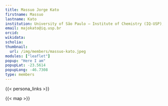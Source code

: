 ```yaml
---
title: Massuo Jorge Kato
firstname: Massuo
lastname: Kato
institution: University of São Paulo – Institute of Chemistry (IQ‑USP), Brazil
email: majokato@iq.usp.br
orcid: 
wikidata: 
scholia: 
thumbnail:
  url: /img/members/massuo-kato.jpeg
modules: ["leaflet"]
popup: "Here I am"
popupLat: -23.5614
popupLong: -46.7308
type: members
---
```


{{< persona_links >}}

{{< map >}}

